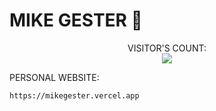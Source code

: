 # MIKE GESTER :wave:
<p align="center"> 
  VISITOR'S COUNT:<br>
  <img src="https://profile-counter.glitch.me/r.mikegester/count.svg" />
</p>

PERSONAL WEBSITE: 
```
https://mikegester.vercel.app
```

